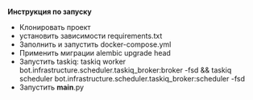 **Инструкция по запуску**
- Клонировать проект
- установить зависимости requirements.txt
- Заполнить и запустить docker-compose.yml
- Применить миграции alembic upgrade head
- Запустить taskiq: taskiq worker bot.infrastructure.scheduler.taskiq_broker:broker -fsd && taskiq scheduler bot.infrastructure.scheduler.taskiq_broker:scheduler -fsd
- Запустить __main__.py
